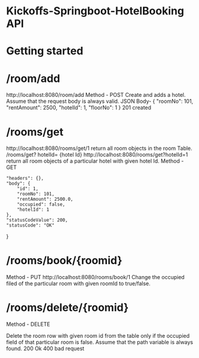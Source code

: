# Kickoffs-Springboot-HotelBooking API



# Getting started

# /room/add
http://localhost:8080/room/add
Method - POST
Create and adds a hotel. Assume that the request body is always valid.
JSON Body-
{
"roomNo": 101,
"rentAmount":
2500,
"hotelId": 1,
"floorNo": 1
}
201 created


# /rooms/get
http://localhost:8080/rooms/get/1
return all room objects in the room Table.
/rooms/get? hotelId= {hotel Id}
http://localhost:8080/rooms/get?hotelId=1
return all room objects of a particular hotel with given hotel Id.
Method - GET


    "headers": {},
    "body": {
        "id": 1,
        "roomNo": 101,
        "rentAmount": 2500.0,
        "occupied": false,
        "hotelId": 1
    },
    "statusCodeValue": 200,
    "statusCode": "OK"
}

# /rooms/book/{roomid}
Method - PUT
http://localhost:8080/rooms/book/1
Change the occupied filed of the particular room with given roomId to true/false.

# /rooms/delete/{roomid}
Method - DELETE

Delete the room row with given room id from the table only if the occupied field of that particular room is false. Assume that the path variable is always found.
200 Ok
400 bad request
